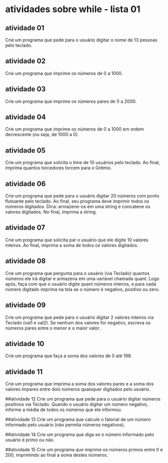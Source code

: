 # atividades sobre while - lista 01
## atividade 01
Crie um programa que pede para o usuário digitar o nome de 13 pessoas pelo teclado.

## atividade 02
Crie um programa que imprime os números de 0 a 1000. 

## atividade 03
Crie um programa que imprime os números pares de 0 a 2000. 

## atividade 04
Crie um programa que imprime os números de 0 a 1000 em ordem decrescente (ou seja, de 1000 a 0).

## atividade 05
Crie um programa que solicita o time de 10 usuários pelo teclado. Ao final, imprima quantos torcedores torcem para o Grêmio.

## atividade 06
Crie um programa que pede para o usuário digitar 20 números com ponto flutuante pelo teclado. Ao final, seu programa deve imprimir todos os números digitados. Dica: armazene-os em uma string e concatene os valores digitados. No final, imprima a string.

## atividade 07
Crie um programa que solicita par o usuário que ele digite 10 valores inteiros. Ao final, imprima a soma de todos os valores digitados.

## atividade 08
Crie um programa que pergunta para o usuário (via Teclado) quantos números ele irá digitar e armazena em uma variável chamada quant. Logo após, faça com que o usuário digite quant números inteiros, e para cada número digitado imprima na tela se o número é negativo, positivo ou zero.

## atividade 09
Crie um programa que pede para o usuário digitar 2 valores inteiros via Teclado (val1 e val2). Se nenhum dos valores for negativo, escreva os números pares entre o menor e o maior valor.

## atividade 10
Crie um programa que faça a soma dos valores de 0 até 198.

## atividade 11
Crie um programa que imprima a soma dos valores pares e a soma dos valores ímpares entre dois números quaisquer digitados pelo usuário.

##atividade 12
Crie um programa que pede para o usuário digitar números positivos via Teclado. Quando o usuário digitar um número negativo, informe a média de todos os números que ele informou.

##atividade 13
Crie um programa que calcule o fatorial de um número informado pelo usuário (não permita números negativos).

##atividade 14
Crie um programa que diga se o número informado pelo usuário é primo ou não.

##atividade 15
Crie um programa que imprime os números primos entre 0 e 200, imprimindo ao final a soma destes números.
